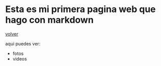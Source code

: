 # Esta es mi primera pagina web que hago con markdown
[volver](README.md)

aqui puedes ver:
* fotos
* videos
